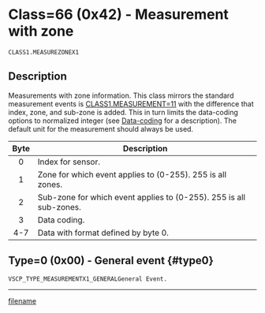 # Class=66 (0x42) - Measurement with zone

    CLASS1.MEASUREZONEX1

## Description

Measurements with zone information. This class mirrors the standard measurement events is [CLASS1.MEASUREMENT=11](./class1.measurementx1.md) with the difference that index, zone, and sub-zone is added. This in turn limits the data-coding options to normalized integer (see [Data-coding](./data_coding.md) for a description). The default unit for the measurement should always be used.

 | Byte | Description                                                        |
 | :----: | -----------                                                        |
 | 0    | Index for sensor.                                                  |
 | 1    | Zone for which event applies to (0-255). 255 is all zones.         |
 | 2    | Sub-zone for which event applies to (0-255). 255 is all sub-zones. |
 | 3    | Data coding.                                                       |
 | 4-7  | Data with format defined by byte 0.                                |

## Type=0 (0x00) - General event {#type0}
    VSCP_TYPE_MEASUREMENTX1_GENERALGeneral Event.




----

[filename](./bottom_copyright.md ':include')